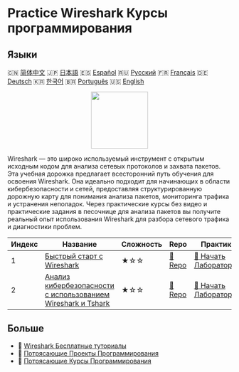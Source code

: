 # Practice Wireshark Курсы программирования

## Языки

🇨🇳 [简体中文](README_zh.md) 🇯🇵 [日本語](README_ja.md) 🇪🇸 [Español](README_es.md) 🇷🇺 [Русский](README_ru.md) 🇫🇷 [Français](README_fr.md) 🇩🇪 [Deutsch](README_de.md) 🇰🇷 [한국어](README_ko.md) 🇧🇷 [Português](README_pt.md) 🇺🇸 [English](README.md) 

<div align="center">
<img width="128px" src="https://file.labex.io/path/OuFutztV2dPZ.png">
</div>

Wireshark — это широко используемый инструмент с открытым исходным кодом для анализа сетевых протоколов и захвата пакетов. Эта учебная дорожка предлагает всесторонний путь обучения для освоения Wireshark. Она идеально подходит для начинающих в области кибербезопасности и сетей, предоставляя структурированную дорожную карту для понимания анализа пакетов, мониторинга трафика и устранения неполадок. Через практические курсы без видео и практические задания в песочнице для анализа пакетов вы получите реальный опыт использования Wireshark для разбора сетевого трафика и диагностики проблем.

|   Индекс | Название                                                                                                                                     | Сложность   | Repo                                                                                      | Практика                                                                                              |
|----------|----------------------------------------------------------------------------------------------------------------------------------------------|-------------|-------------------------------------------------------------------------------------------|-------------------------------------------------------------------------------------------------------|
|        1 | [Быстрый старт с Wireshark](https://labex.io/ru/courses/quick-start-with-wireshark)                                                          | ★☆☆         | [🔗 Repo](https://github.com/labex-labs/quick-start-with-wireshark)                       | [🚀 Начать Лабораторию](https://labex.io/ru/courses/quick-start-with-wireshark)                       |
|        2 | [Анализ кибербезопасности с использованием Wireshark и Tshark](https://labex.io/ru/courses/cybersecurity-analysis-with-wireshark-and-tshark) | ★☆☆         | [🔗 Repo](https://github.com/labex-labs/cybersecurity-analysis-with-wireshark-and-tshark) | [🚀 Начать Лабораторию](https://labex.io/ru/courses/cybersecurity-analysis-with-wireshark-and-tshark) |

## Больше

- 🔗 [Wireshark Бесплатные туториалы](https://github.com/labex-labs/wireshark-free-tutorials)
- 🔗 [Потрясающие Проекты Программирования](https://github.com/labex-labs/awesome-programming-projects)
- 🔗 [Потрясающие Курсы Программирования](https://github.com/labex-labs/awesome-programming-courses)

